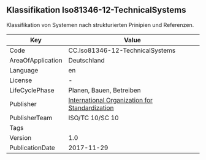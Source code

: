 ## Klassifikation Iso81346-12-TechnicalSystems
Klassifikation von Systemen nach strukturierten Prinipien und Referenzen.

Key | Value |
--|--|
Code | CC.Iso81346-12-TechnicalSystems |  
AreaOfApplication | Deutschland |  
Language | en |  
License | - |  
LifeCyclePhase | Planen, Bauen, Betreiben |  
Publisher | [International Organization for Standardization](https://www.iso.org/standard/63886.html) |  
PublisherTeam | ISO/TC 10/SC 10 |  
Tags |  |  
Version | 1.0 |  
PublicationDate | 2017-11-29 |  
